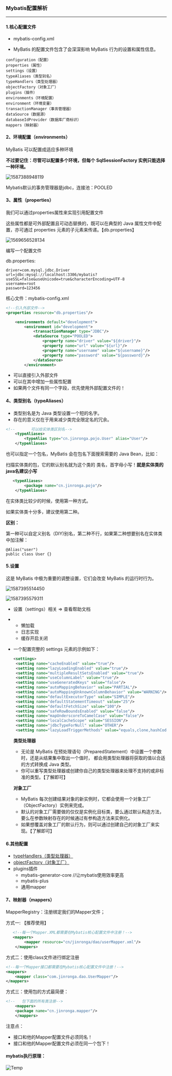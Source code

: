 ### Mybatis配置解析

----

#### 1.核心配置文件

- mybatis-config.xml

- MyBatis 的配置文件包含了会深深影响 MyBatis 行为的设置和属性信息。 

```
configuration（配置）
properties（属性）
settings（设置）
typeAliases（类型别名）
typeHandlers（类型处理器）
objectFactory（对象工厂）
plugins（插件）
environments（环境配置）
environment（环境变量）
transactionManager（事务管理器）
dataSource（数据源）
databaseIdProvider（数据库厂商标识）
mappers（映射器）
```

#### 2、环境配置（environments）

 MyBatis 可以配置成适应多种环境

 **不过要记住：尽管可以配置多个环境，但每个 SqlSessionFactory 实例只能选择一种环境。** 

![1587388948119](3.Mybatis配置解析.assets/1587388948119.png)

Mybatis默认的事务管理器是jdbc，连接池：POOLED

#### 3、属性（properties）

我们可以通过properties属性来实现引用配置文件

这些属性都是可外部配置且可动态替换的，既可以在典型的 Java 属性文件中配置，亦可通过 properties 元素的子元素来传递。【db.properties】

![1569656528134](3.Mybatis配置解析.assets/1569656528134.png)

编写一个配置文件

db.properties:

```properties
driver=com.mysql.jdbc.Driver
url=jdbc:mysql://localhost:3306/mybatis?useSSL=false&useUnicode=true&characterEncoding=UTF-8
username=root
password=123456
```

核心文件：mybatis-config.xml

```xml
<!--引入外部文件-->
<properties resource="db.properties"/>

    <environments default="development">
        <environment id="development">
            <transactionManager type="JDBC"/>
            <dataSource type="POOLED">
                <property name="driver" value="${driver}"/>
                <property name="url" value="${url}"/>
                <property name="username" value="${username}"/>
                <property name="password" value="${password}"/>
            </dataSource>
        </environment>
```

- 可以直接引入外部文件
- 可以在其中增加一些属性配置
- 如果两个文件有同一个字段，优先使用外部配置文件的！

#### 4、类型别名（typeAliases）

- 类型别名是为 Java 类型设置一个短的名字。
- 存在的意义仅在于用来减少类完全限定名的冗余。

```xml
<!--       可以给实体类区别名-->
    <typeAliases>
        <typeAlias type="cn.jinronga.pojo.User" alias="User"/>
    </typeAliases>
```

也可以指定一个包名，MyBatis 会在包名下面搜索需要的 Java Bean，比如：

扫描实体类的包，它的默认别名就为这个类的 类名，首字母小写！**就是实体类的java名建议小写**

```xml
   <typeAliases>
        <package name="cn.jinronga.pojo"/>
    </typeAliases>
```



在实体类比较少的时候，使用第一种方式。

如果实体类十分多，建议使用第二种。

**区别：**

第一种可以自定义别名（DIY)别名，第二种不行，如果第二种想要别名在实体类中加注解：

```
@Alias("user")
public class User {}
```

#### 5.设置

这是 MyBatis 中极为重要的调整设置，它们会改变 MyBatis 的运行时行为。 

![1587395514450](3.Mybatis配置解析.assets/1587395514450.png)

![1587395579311](3.Mybatis配置解析.assets/1587395579311.png)



- 设置（settings）相关 => 查看帮助文档

- - 懒加载
  - 日志实现
  - 缓存开启关闭

- 一个配置完整的 settings 元素的示例如下：

  ```xml
  <settings>
   <setting name="cacheEnabled" value="true"/>
   <setting name="lazyLoadingEnabled" value="true"/>
   <setting name="multipleResultSetsEnabled" value="true"/>
   <setting name="useColumnLabel" value="true"/>
   <setting name="useGeneratedKeys" value="false"/>
   <setting name="autoMappingBehavior" value="PARTIAL"/>
   <setting name="autoMappingUnknownColumnBehavior" value="WARNING"/>
   <setting name="defaultExecutorType" value="SIMPLE"/>
   <setting name="defaultStatementTimeout" value="25"/>
   <setting name="defaultFetchSize" value="100"/>
   <setting name="safeRowBoundsEnabled" value="false"/>
   <setting name="mapUnderscoreToCamelCase" value="false"/>
   <setting name="localCacheScope" value="SESSION"/>
   <setting name="jdbcTypeForNull" value="OTHER"/>
   <setting name="lazyLoadTriggerMethods" value="equals,clone,hashCode,toString"/>
  ```

  **类型处理器**

  - 无论是 MyBatis 在预处理语句（PreparedStatement）中设置一个参数时，还是从结果集中取出一个值时， 都会用类型处理器将获取的值以合适的方式转换成 Java 类型。
  - 你可以重写类型处理器或创建你自己的类型处理器来处理不支持的或非标准的类型。【了解即可】

  **对象工厂**

  - MyBatis 每次创建结果对象的新实例时，它都会使用一个对象工厂（ObjectFactory）实例来完成。
  - 默认的对象工厂需要做的仅仅是实例化目标类，要么通过默认构造方法，要么在参数映射存在的时候通过有参构造方法来实例化。
  - 如果想覆盖对象工厂的默认行为，则可以通过创建自己的对象工厂来实现。【了解即可】

#### 6.其他配置

- [typeHandlers（类型处理器）](https://mybatis.org/mybatis-3/zh/configuration.html#typeHandlers)
- [objectFactory（对象工厂）](https://mybatis.org/mybatis-3/zh/configuration.html#objectFactory)
- plugins插件
  - mybatis-generator-core //让mybatis使用效率更高
  - mybatis-plus
  - 通用mapper

#### 7、映射器（mappers）

MapperRegistry：注册绑定我们的Mapper文件；

方式一: 【推荐使用】

```xml
   <!--每一个Mapper.XML都需要在Mybatis核心配置文件中注册！-->
   <mappers>
        <mapper resource="cn/jinronga/dao/userMapper.xml"/>
    </mappers>
```

方式二：使用class文件进行绑定注册

```xml
<!--每一个Mapper接口都需要在Mybatis核心配置文件中注册！-->
<mappers>
    <mapper class="com.jinronga.dao.UserMapper"/>
</mappers>
```
方式三：使用包的方式最简便：
```xml
<!--   包下面的所有类注册-->
    <mappers>
    <package name="cn.jinronga.mapper"/>
    </mappers>
```

注意点：

- 接口和他的Mapper配置文件必须同名！
- 接口和他的Mapper配置文件必须在同一个包下！

#### mybatis执行原理：

![Temp](3.Mybatis配置解析.assets/Temp.png)

